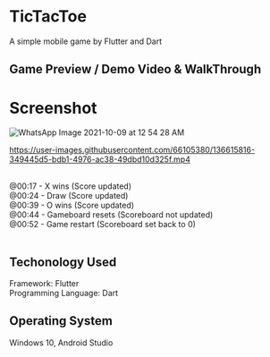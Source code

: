 # TicTacToe

A simple mobile game by Flutter and Dart

## Game Preview / Demo Video & WalkThrough

# Screenshot <br>
![WhatsApp Image 2021-10-09 at 12 54 28 AM](https://user-images.githubusercontent.com/66105380/136616503-8cfe5753-d6f5-4534-863f-f255888859de.jpeg)


https://user-images.githubusercontent.com/66105380/136615816-349445d5-bdb1-4976-ac38-49dbd10d325f.mp4


<br>
@00:17 - X wins (Score updated) <br>
@00:24 - Draw (Score updated)<br>
@00:39 - O wins (Score updated)<br>
@00:44 - Gameboard resets (Scoreboard not updated)<br>
@00:52 - Game restart (Scoreboard set back to 0)<br><br>

## Techonology Used

Framework: Flutter <br>
Programming Language: Dart <br>

## Operating System
Windows 10, Android Studio
